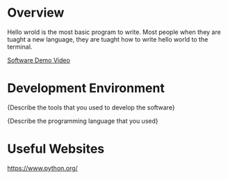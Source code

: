 
# Overview

Hello wrold is the most basic program to write. Most people when they are tuaght a new language, they are tuaght how to write hello world to the terminal. 

[Software Demo Video](http://youtube.link.goes.here)

# Development Environment

{Describe the tools that you used to develop the software}

{Describe the programming language that you used}

# Useful Websites

https://www.python.org/
